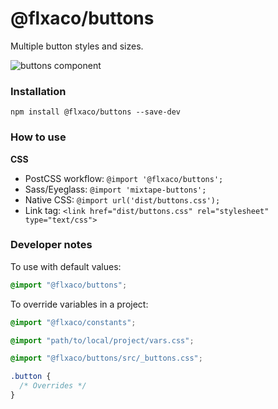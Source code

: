 # @flxaco/buttons

Multiple button styles and sizes.

![buttons  component](https://previousnext.github.io/mixtape/screenshots/buttons.png)

### Installation

```
npm install @flxaco/buttons --save-dev
```

### How to use

**CSS**

- PostCSS workflow: `@import '@flxaco/buttons';`
- Sass/Eyeglass: `@import 'mixtape-buttons';`
- Native CSS: `@import url('dist/buttons.css');`
- Link tag: `<link href="dist/buttons.css" rel="stylesheet" type="text/css">`

### Developer notes

To use with default values:

```css
@import "@flxaco/buttons";
```

To override variables in a project:

```css
@import "@flxaco/constants";

@import "path/to/local/project/vars.css";

@import "@flxaco/buttons/src/_buttons.css";

.button {
  /* Overrides */
}
```
